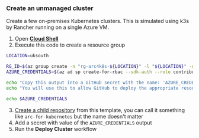 ### Create an unmanaged cluster

Create a few on-premises Kubernetes clusters. This is simulated using k3s by Rancher running on a single Azure VM.

1. Open [**Cloud Shell**](https://shell.azure.com/)
2. Execute this code to create a resource group

```bash
LOCATION=uksouth

RG_ID=$(az group create -n "rg-arc4k8s-${LOCATION}" -l "${LOCATION}" -o tsv --query 'id')
AZURE_CREDENTIALS=$(az ad sp create-for-rbac --sdk-auth --role contributor --scopes $RG_ID)

echo "Copy this output into a GitHub secret with the name: 'AZURE_CREDENTIALS_${LOCATION^^}'"
echo "You will use this to allow GitHub to deploy the appropriate resources"

echo $AZURE_CREDENTIALS
```

3. [Create a child repository](//github.com/jasoncabot-ms/arc-for-kubernetes/generate) from this template, you can call it something like `arc-for-kubernetes` but the name doesn't matter
4. Add a secret with value of the `AZURE_CREDENTIALS` output
5. Run the **Deploy Cluster** workflow
